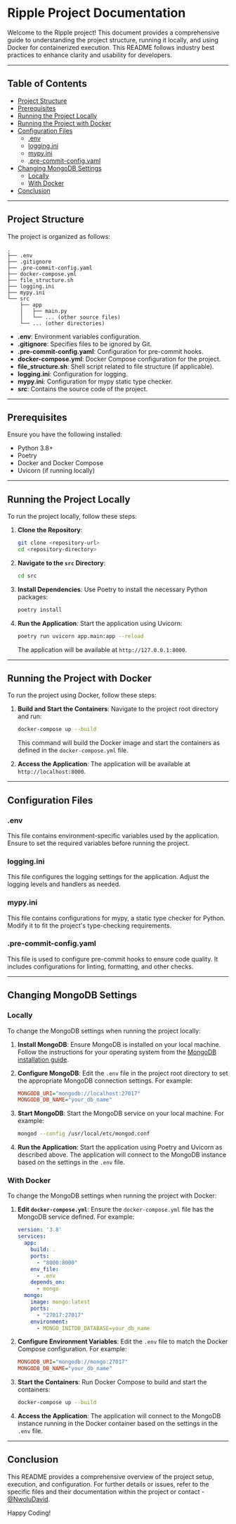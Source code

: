 # Ripple Project Documentation

Welcome to the Ripple project! This document provides a comprehensive guide to understanding the project structure, running it locally, and using Docker for containerized execution. This README follows industry best practices to enhance clarity and usability for developers.

---

## Table of Contents

- [Project Structure](#project-structure)
- [Prerequisites](#prerequisites)
- [Running the Project Locally](#running-the-project-locally)
- [Running the Project with Docker](#running-the-project-with-docker)
- [Configuration Files](#configuration-files)
  - [.env](#env)
  - [logging.ini](#loggingini)
  - [mypy.ini](#mypyini)
  - [.pre-commit-config.yaml](#pre-commit-configyaml)
- [Changing MongoDB Settings](#changing-mongodb-settings)
  - [Locally](#locally)
  - [With Docker](#with-docker)
- [Conclusion](#conclusion)

---

## Project Structure

The project is organized as follows:

```
.
├── .env
├── .gitignore
├── .pre-commit-config.yaml
├── docker-compose.yml
├── file_structure.sh
├── logging.ini
├── mypy.ini
└── src
    ├── app
    │   ├── main.py
    │   └── ... (other source files)
    └── ... (other directories)
```

- **.env**: Environment variables configuration.
- **.gitignore**: Specifies files to be ignored by Git.
- **.pre-commit-config.yaml**: Configuration for pre-commit hooks.
- **docker-compose.yml**: Docker Compose configuration for the project.
- **file_structure.sh**: Shell script related to file structure (if applicable).
- **logging.ini**: Configuration for logging.
- **mypy.ini**: Configuration for mypy static type checker.
- **src**: Contains the source code of the project.

---

## Prerequisites

Ensure you have the following installed:

- Python 3.8+
- Poetry
- Docker and Docker Compose
- Uvicorn (if running locally)

---

## Running the Project Locally

To run the project locally, follow these steps:

1. **Clone the Repository**:
    ```bash
    git clone <repository-url>
    cd <repository-directory>
    ```

2. **Navigate to the `src` Directory**:
    ```bash
    cd src
    ```

3. **Install Dependencies**:
    Use Poetry to install the necessary Python packages:
    ```bash
    poetry install
    ```

4. **Run the Application**:
    Start the application using Uvicorn:
    ```bash
    poetry run uvicorn app.main:app --reload
    ```

    The application will be available at `http://127.0.0.1:8000`.

---

## Running the Project with Docker

To run the project using Docker, follow these steps:

1. **Build and Start the Containers**:
    Navigate to the project root directory and run:
    ```bash
    docker-compose up --build
    ```

    This command will build the Docker image and start the containers as defined in the `docker-compose.yml` file.

2. **Access the Application**:
    The application will be available at `http://localhost:8000`.

---

## Configuration Files

### .env

This file contains environment-specific variables used by the application. Ensure to set the required variables before running the project.

### logging.ini

This file configures the logging settings for the application. Adjust the logging levels and handlers as needed.

### mypy.ini

This file contains configurations for mypy, a static type checker for Python. Modify it to fit the project's type-checking requirements.

### .pre-commit-config.yaml

This file is used to configure pre-commit hooks to ensure code quality. It includes configurations for linting, formatting, and other checks.

---

## Changing MongoDB Settings

### Locally

To change the MongoDB settings when running the project locally:

1. **Install MongoDB**:
    Ensure MongoDB is installed on your local machine. Follow the instructions for your operating system from the [MongoDB installation guide](https://docs.mongodb.com/manual/installation/).

2. **Configure MongoDB**:
    Edit the `.env` file in the project root directory to set the appropriate MongoDB connection settings. For example:
    ```ini
    MONGODB_URI="mongodb://localhost:27017"
    MONGODB_DB_NAME="your_db_name"
    ```

3. **Start MongoDB**:
    Start the MongoDB service on your local machine. For example:
    ```bash
    mongod --config /usr/local/etc/mongod.conf
    ```

4. **Run the Application**:
    Start the application using Poetry and Uvicorn as described above. The application will connect to the MongoDB instance based on the settings in the `.env` file.

### With Docker

To change the MongoDB settings when running the project with Docker:

1. **Edit `docker-compose.yml`**:
    Ensure the `docker-compose.yml` file has the MongoDB service defined. For example:
    ```yaml
    version: '3.8'
    services:
      app:
        build: .
        ports:
          - "8000:8000"
        env_file:
          - .env
        depends_on:
          - mongo
      mongo:
        image: mongo:latest
        ports:
          - "27017:27017"
        environment:
          - MONGO_INITDB_DATABASE=your_db_name
    ```

2. **Configure Environment Variables**:
    Edit the `.env` file to match the Docker Compose configuration. For example:
    ```ini
    MONGODB_URI="mongodb://mongo:27017"
    MONGODB_DB_NAME="your_db_name"
    ```

3. **Start the Containers**:
    Run Docker Compose to build and start the containers:
    ```bash
    docker-compose up --build
    ```

4. **Access the Application**:
    The application will connect to the MongoDB instance running in the Docker container based on the settings in the `.env` file.

---

## Conclusion

This README provides a comprehensive overview of the project setup, execution, and configuration. For further details or issues, refer to the specific files and their documentation within the project or contact - [@NwoluDavid](https://www.github.com/NwoluDavid).

Happy Coding!